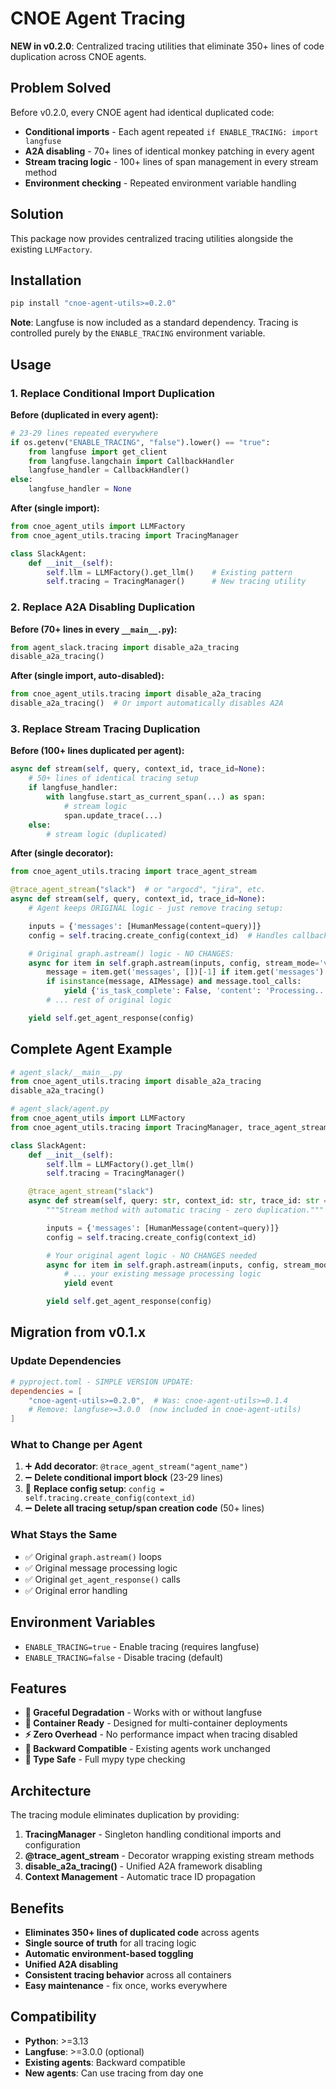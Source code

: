# CNOE Agent Tracing

**NEW in v0.2.0**: Centralized tracing utilities that eliminate 350+ lines of code duplication across CNOE agents.

## Problem Solved

Before v0.2.0, every CNOE agent had identical duplicated code:

- **Conditional imports** - Each agent repeated `if ENABLE_TRACING: import langfuse`
- **A2A disabling** - 70+ lines of identical monkey patching in every agent
- **Stream tracing logic** - 100+ lines of span management in every stream method
- **Environment checking** - Repeated environment variable handling

## Solution

This package now provides centralized tracing utilities alongside the existing `LLMFactory`.

## Installation

```bash
pip install "cnoe-agent-utils>=0.2.0"
```

**Note**: Langfuse is now included as a standard dependency. Tracing is controlled purely by the `ENABLE_TRACING` environment variable.

## Usage

### 1. Replace Conditional Import Duplication

**Before (duplicated in every agent):**
```python
# 23-29 lines repeated everywhere
if os.getenv("ENABLE_TRACING", "false").lower() == "true":
    from langfuse import get_client
    from langfuse.langchain import CallbackHandler
    langfuse_handler = CallbackHandler()
else:
    langfuse_handler = None
```

**After (single import):**
```python
from cnoe_agent_utils import LLMFactory
from cnoe_agent_utils.tracing import TracingManager

class SlackAgent:
    def __init__(self):
        self.llm = LLMFactory().get_llm()    # Existing pattern
        self.tracing = TracingManager()      # New tracing utility
```

### 2. Replace A2A Disabling Duplication

**Before (70+ lines in every `__main__.py`):**
```python
from agent_slack.tracing import disable_a2a_tracing
disable_a2a_tracing()
```

**After (single import, auto-disabled):**
```python
from cnoe_agent_utils.tracing import disable_a2a_tracing
disable_a2a_tracing()  # Or import automatically disables A2A
```

### 3. Replace Stream Tracing Duplication

**Before (100+ lines duplicated per agent):**
```python
async def stream(self, query, context_id, trace_id=None):
    # 50+ lines of identical tracing setup
    if langfuse_handler:
        with langfuse.start_as_current_span(...) as span:
            # stream logic
            span.update_trace(...)
    else:
        # stream logic (duplicated)
```

**After (single decorator):**
```python
from cnoe_agent_utils.tracing import trace_agent_stream

@trace_agent_stream("slack")  # or "argocd", "jira", etc.
async def stream(self, query, context_id, trace_id=None):
    # Agent keeps ORIGINAL logic - just remove tracing setup:

    inputs = {'messages': [HumanMessage(content=query)]}
    config = self.tracing.create_config(context_id)  # Handles callbacks automatically

    # Original graph.astream() logic - NO CHANGES:
    async for item in self.graph.astream(inputs, config, stream_mode='values'):
        message = item.get('messages', [])[-1] if item.get('messages') else None
        if isinstance(message, AIMessage) and message.tool_calls:
            yield {'is_task_complete': False, 'content': 'Processing...'}
        # ... rest of original logic

    yield self.get_agent_response(config)
```

## Complete Agent Example

```python
# agent_slack/__main__.py
from cnoe_agent_utils.tracing import disable_a2a_tracing
disable_a2a_tracing()

# agent_slack/agent.py
from cnoe_agent_utils import LLMFactory
from cnoe_agent_utils.tracing import TracingManager, trace_agent_stream

class SlackAgent:
    def __init__(self):
        self.llm = LLMFactory().get_llm()
        self.tracing = TracingManager()

    @trace_agent_stream("slack")
    async def stream(self, query: str, context_id: str, trace_id: str = None):
        """Stream method with automatic tracing - zero duplication."""

        inputs = {'messages': [HumanMessage(content=query)]}
        config = self.tracing.create_config(context_id)

        # Your original agent logic - NO CHANGES needed
        async for item in self.graph.astream(inputs, config, stream_mode='values'):
            # ... your existing message processing logic
            yield event

        yield self.get_agent_response(config)
```

## Migration from v0.1.x

### Update Dependencies

```toml
# pyproject.toml - SIMPLE VERSION UPDATE:
dependencies = [
    "cnoe-agent-utils>=0.2.0",  # Was: cnoe-agent-utils>=0.1.4
    # Remove: langfuse>=3.0.0  (now included in cnoe-agent-utils)
]
```

### What to Change per Agent

1. ➕ **Add decorator**: `@trace_agent_stream("agent_name")`
2. ➖ **Delete conditional import block** (23-29 lines)
3. 🔄 **Replace config setup**: `config = self.tracing.create_config(context_id)`
4. ➖ **Delete all tracing setup/span creation code** (50+ lines)

### What Stays the Same

- ✅ Original `graph.astream()` loops
- ✅ Original message processing logic
- ✅ Original `get_agent_response()` calls
- ✅ Original error handling

## Environment Variables

- `ENABLE_TRACING=true` - Enable tracing (requires langfuse)
- `ENABLE_TRACING=false` - Disable tracing (default)

## Features

- **🔄 Graceful Degradation** - Works with or without langfuse
- **🐳 Container Ready** - Designed for multi-container deployments
- **⚡ Zero Overhead** - No performance impact when tracing disabled
- **🧪 Backward Compatible** - Existing agents work unchanged
- **📝 Type Safe** - Full mypy type checking

## Architecture

The tracing module eliminates duplication by providing:

1. **TracingManager** - Singleton handling conditional imports and configuration
2. **@trace_agent_stream** - Decorator wrapping existing stream methods
3. **disable_a2a_tracing()** - Unified A2A framework disabling
4. **Context Management** - Automatic trace ID propagation

## Benefits

- **Eliminates 350+ lines of duplicated code** across agents
- **Single source of truth** for all tracing logic
- **Automatic environment-based toggling**
- **Unified A2A disabling**
- **Consistent tracing behavior** across all containers
- **Easy maintenance** - fix once, works everywhere

## Compatibility

- **Python**: >=3.13
- **Langfuse**: >=3.0.0 (optional)
- **Existing agents**: Backward compatible
- **New agents**: Can use tracing from day one